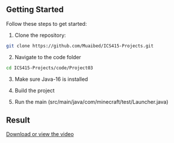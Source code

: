 ## Getting Started  

Follow these steps to get started:  

1. Clone the repository:  
```bash
git clone https://github.com/Muaibed/ICS415-Projects.git
```

2. Navigate to the code folder
```bash
cd ICS415-Projects/code/Project03
```

3. Make sure Java-16 is installed

4. Build the project

5. Run the main (src/main/java/com/minecraft/test/Launcher.java)

## Result
[Download or view the video](../results/Project03.mp4)


